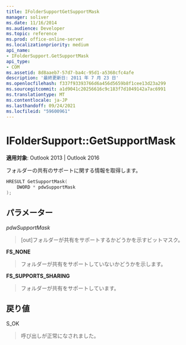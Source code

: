 ```yaml
---
title: IFolderSupportGetSupportMask
manager: soliver
ms.date: 11/16/2014
ms.audience: Developer
ms.topic: reference
ms.prod: office-online-server
ms.localizationpriority: medium
api_name:
- IFolderSupport.GetSupportMask
api_type:
- COM
ms.assetid: 8d8aaeb7-57d7-ba4c-95d1-a5368cfc4afe
description: '最終更新日: 2011 年 7 月 23 日'
ms.openlocfilehash: f337f93393766d6a456d5659b8f1cee13d23a299
ms.sourcegitcommit: a1d9041c20256616c9c183f7d1049142a7ac6991
ms.translationtype: MT
ms.contentlocale: ja-JP
ms.lasthandoff: 09/24/2021
ms.locfileid: "59600961"
---
```

# <a name="ifoldersupportgetsupportmask"></a>IFolderSupport::GetSupportMask

  
  
**適用対象**: Outlook 2013 | Outlook 2016 
  
フォルダーの共有のサポートに関する情報を取得します。
  
```cpp
HRESULT GetSupportMask( 
    DWORD * pdwSupportMask 
); 
```

## <a name="parameters"></a>パラメーター

 _pdwSupportMask_
  
> [out]フォルダーが共有をサポートするかどうかを示すビットマスク。
    
 **FS_NONE**
  
> フォルダーが共有をサポートしていないかどうかを示します。
    
 **FS_SUPPORTS_SHARING**
  
> フォルダーが共有をサポートしています。
    
## <a name="return-value"></a>戻り値

S_OK 
  
> 呼び出しが正常になされました。
    

